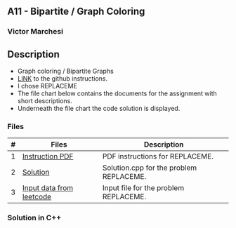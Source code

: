 ## A11 - Bipartite / Graph Coloring
### Victor Marchesi

## Description

- Graph coloring / Bipartite Graphs
- [LINK](https://github.com/rugbyprof/4883-Programming_Techniques/tree/master/Assignments/10-A10) to the github instructions.
- I chose REPLACEME
- The file chart below contains the documents for the assignment with short descriptions.
- Underneath the file chart the code solution is displayed.

### Files

|   #   | Files    | Description                      |
| :---: | -------- | -------------------------------- |
|  1  | [Instruction PDF](./REPLACEME.pdf) | PDF instructions for REPLACEME. |
|  2  | [Solution](./solution.cpp) | Solution.cpp for the problem REPLACEME. |
|  3  | [Input data from leetcode](./input.txt) | Input file for the problem REPLACEME. |

### Solution in C++
```c++
